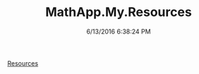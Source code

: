 ﻿---
title: MathApp.My.Resources
date: 6/13/2016 6:38:24 PM
---

[Resources](T-MathApp.My.Resources.Resources.html)
